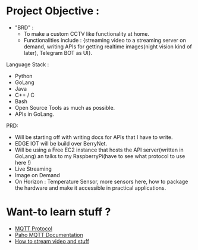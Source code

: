 
# Project Objective : 
  
- "BRD" : 
    - To make a custom CCTV like functionality at home.
    - Functionalities include : {streaming video to a streaming server on demand, writing APIs for getting realtime images(night vision kind of later), Telegram BOT as UI}.


Language Stack :     
- Python
- GoLang
- Java
- C++ / C 
- Bash
- Open Source Tools as much as possible.
- APIs in GoLang.

PRD:
- Will be starting off with writing docs for APIs that I have to write. 
- EDGE IOT will be build over BerryNet. 
- Will be using a Free EC2 instance that hosts the API server(written in GoLang) an talks to my RaspberryPi(have to see what protocol to use here !)
- Live Streaming
- Image on Demand
- On Horizon : Temperature Sensor, more sensors here, how to package the hardware and make it accessible in practical applications. 

# Want-to learn stuff ? 
- [MQTT Protocol](https://www.hivemq.com/mqtt-essentials/)
- [Paho MQTT Documentation](https://www.eclipse.org/paho/index.php?page=clients/python/docs/index.php)
- [How to stream video and stuff](https://github.com/krzemienski/awesome-video)


